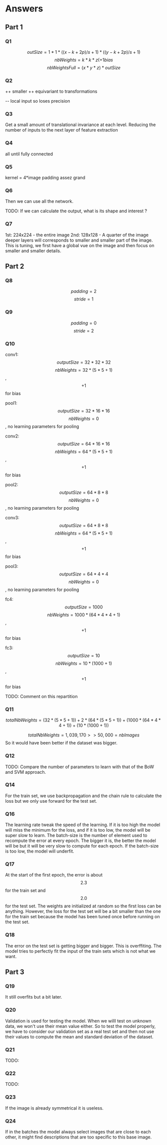 # Answers

## Part 1

### Q1

$$outSize = 1*1*((x-k+2p)/s+1)*((y-k+2p)/s+1)$$
$$nbWeights = k*k*z (+1 \textit{bias}$$
$$nbWeightsFull = (x*y*z)*outSize$$

### Q2

++ smaller 
++ equivariant to transformations

-- local input so loses precision

### Q3

Get a small amount of translational invariance at each level. Reducing the number of inputs to the next layer of
feature extraction

### Q4

all until fully connected

### Q5

kernel = 4*image
padding assez grand

### Q6

Then we can use all the network. 

TODO: If we can calculate the output, what is its shape and interest ?

### Q7

1st: 224x224 - the entire image
2nd: 128x128 - A quarter of the image
deeper layers will corresponds to smaller and smaller part of the image. This is tuning, we first have a global vue on the image and then focus on smaller and smaller details.

## Part 2

### Q8

$$padding = 2$$
$$stride = 1$$

### Q9

$$padding = 0$$
$$stride = 2$$


### Q10

conv1:
    $$outputSize = 32*32*32$$
    $$nbWeights = 32*(5*5 + 1)$$, $$+1$$ for bias

pool1:
    $$outputSize = 32*16*16$$
    $$nbWeights = 0$$, no learning parameters for pooling

conv2:
    $$outputSize = 64*16*16$$
    $$nbWeights = 64*(5*5 + 1)$$, $$+1$$ for bias

pool2:
    $$outputSize = 64*8*8$$
    $$nbWeights = 0$$, no learning parameters for pooling

conv3:
    $$outputSize = 64*8*8$$
    $$nbWeights = 64*(5*5 + 1)$$, $$+1$$ for bias

pool3:
    $$outputSize = 64*4*4$$
    $$nbWeights = 0$$, no learning parameters for pooling

fc4:
    $$outputSize = 1000$$
    $$nbWeights = 1000*(64*4*4 + 1)$$, $$+1$$ for bias

fc3:
    $$outputSize = 10$$
    $$nbWeights = 10*(1000+1)$$, $$+1$$ for bias

TODO: Comment on this repartition

### Q11

$$totalNbWeights = (32*(5*5 + 1)) + 2*(64*(5*5 + 1)) + (1000*(64*4*4 + 1)) + (10*(1000+1))$$

$$totalNbWeights = 1,039,170 >> 50,000 = nbImages$$
So it would have been better if the dataset was bigger.

### Q12

TODO: Compare the number of parameters to learn with that of the BoW and SVM approach.

### Q14

For the train set, we use backpropagation and the chain rule to calculate the loss but we only use forward for the test set.

### Q16

The learning rate tweak the speed of the learning. If it is too high the model will miss the minimum for the loss, and if it is too low, the model will be super slow to learn.
The batch-size is the number of element used to recompute the error at every epoch. The bigger it is, the better the model will be but it will be very slow to compute for each epoch. If the batch-size is too low, the model will underfit.

### Q17

At the start of the first epoch, the error is about $$2.3$$ for the train set and $$2.0$$ for the test set. The weights are initialized at random so the first loss can be anything. However, the loss for the test set will be a bit smaller than the one for the train set because the model has been tuned once before running on the test set.

### Q18

The error on the test set is getting bigger and bigger. This is overffiting. The model tries to perfectly fit the input of the train sets which is not what we want.

## Part 3

### Q19

It still overfits but a bit later.

### Q20 

Validation is used for testing the model. When we willl test on unknown data, we won't use their mean value either. So to test the model properly, we have to consider our validation set as a real test set and then not use their values to compute the mean and standard deviation of the dataset.

### Q21

TODO:

### Q22

TODO:

### Q23

If the image is already symmetrical it is useless.

### Q24

If in the batches the model always select images that are close to each other, it might find descriptions that are too specific to this base image.













